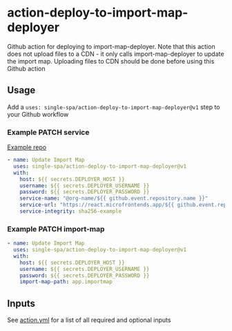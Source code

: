 # action-deploy-to-import-map-deployer

Github action for deploying to import-map-deployer. Note that this action does not upload files to a CDN - it only calls import-map-deployer to update the import map. Uploading files to CDN should be done before using this Github action

## Usage

Add a `uses: single-spa/action-deploy-to-import-map-deployer@v1` step to your Github workflow

### Example PATCH service

[Example repo](https://github.com/react-microfrontends/api/blob/main/.github/workflows/build_and_deploy.yml)

```yml
- name: Update Import Map
  uses: single-spa/action-deploy-to-import-map-deployer@v1
  with:
    host: ${{ secrets.DEPLOYER_HOST }}
    username: ${{ secrets.DEPLOYER_USERNAME }}
    password: ${{ secrets.DEPLOYER_PASSWORD }}
    service-name: "@org-name/${{ github.event.repository.name }}"
    service-url: "https://react.microfrontends.app/${{ github.event.repository.name }}/${{ github.run_id }}/react-mf-${{ github.event.repository.name }}.js"
    service-integrity: sha256-example
```

### Example PATCH import-map

```yml
- name: Update Import Map
  uses: single-spa/action-deploy-to-import-map-deployer@v1
  with:
    host: ${{ secrets.DEPLOYER_HOST }}
    username: ${{ secrets.DEPLOYER_USERNAME }}
    password: ${{ secrets.DEPLOYER_PASSWORD }}
    import-map-path: app.importmap
```

## Inputs

See [action.yml](/action.yml) for a list of all required and optional inputs

